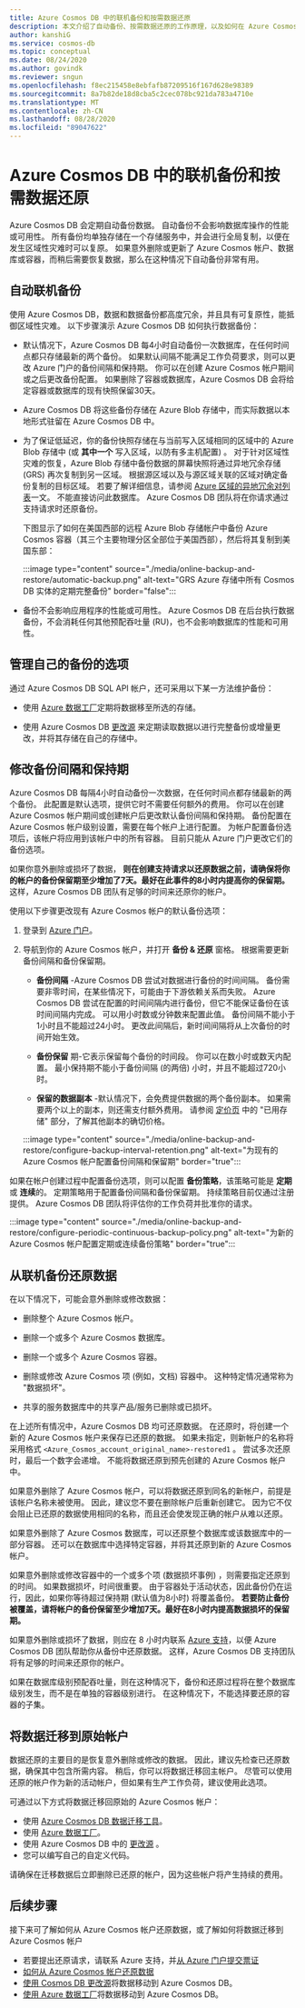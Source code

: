 ```yaml
---
title: Azure Cosmos DB 中的联机备份和按需数据还原
description: 本文介绍了自动备份、按需数据还原的工作原理，以及如何在 Azure Cosmos DB 中配置备份时间间隔和保留期。
author: kanshiG
ms.service: cosmos-db
ms.topic: conceptual
ms.date: 08/24/2020
ms.author: govindk
ms.reviewer: sngun
ms.openlocfilehash: f8ec215458e8ebfafb87209516f167d628e98389
ms.sourcegitcommit: 8a7b82de18d8cba5c2cec078bc921da783a4710e
ms.translationtype: MT
ms.contentlocale: zh-CN
ms.lasthandoff: 08/28/2020
ms.locfileid: "89047622"
---
```

# <a name="online-backup-and-on-demand-data-restore-in-azure-cosmos-db"></a>Azure Cosmos DB 中的联机备份和按需数据还原

Azure Cosmos DB 会定期自动备份数据。 自动备份不会影响数据库操作的性能或可用性。 所有备份均单独存储在一个存储服务中，并会进行全局复制，以便在发生区域性灾难时可以复原。 如果意外删除或更新了 Azure Cosmos 帐户、数据库或容器，而稍后需要恢复数据，那么在这种情况下自动备份非常有用。

## <a name="automatic-and-online-backups"></a>自动联机备份

使用 Azure Cosmos DB，数据和数据备份都高度冗余，并且具有可复原性，能抵御区域性灾难。 以下步骤演示 Azure Cosmos DB 如何执行数据备份：

* 默认情况下，Azure Cosmos DB 每4小时自动备份一次数据库，在任何时间点都只存储最新的两个备份。 如果默认间隔不能满足工作负荷要求，则可以更改 Azure 门户的备份间隔和保持期。 你可以在创建 Azure Cosmos 帐户期间或之后更改备份配置。 如果删除了容器或数据库，Azure Cosmos DB 会将给定容器或数据库的现有快照保留30天。

* Azure Cosmos DB 将这些备份存储在 Azure Blob 存储中，而实际数据以本地形式驻留在 Azure Cosmos DB 中。

* 为了保证低延迟，你的备份快照存储在与当前写入区域相同的区域中的 Azure Blob 存储中 (或 **其中一个** 写入区域，以防有多主机配置) 。 对于针对区域性灾难的恢复，Azure Blob 存储中备份数据的屏幕快照将通过异地冗余存储 (GRS) 再次复制到另一区域。 根据源区域以及与源区域关联的区域对确定备份复制的目标区域。 若要了解详细信息，请参阅 [Azure 区域的异地冗余对列表](../best-practices-availability-paired-regions.md)一文。 不能直接访问此数据库。 Azure Cosmos DB 团队将在你请求通过支持请求时还原备份。

   下图显示了如何在美国西部的远程 Azure Blob 存储帐户中备份 Azure Cosmos 容器（其三个主要物理分区全部位于美国西部），然后将其复制到美国东部：

  :::image type="content" source="./media/online-backup-and-restore/automatic-backup.png" alt-text="GRS Azure 存储中所有 Cosmos DB 实体的定期完整备份" border="false":::

* 备份不会影响应用程序的性能或可用性。 Azure Cosmos DB 在后台执行数据备份，不会消耗任何其他预配吞吐量 (RU)，也不会影响数据库的性能和可用性。

## <a name="options-to-manage-your-own-backups"></a>管理自己的备份的选项

通过 Azure Cosmos DB SQL API 帐户，还可采用以下某一方法维护备份：

* 使用 [Azure 数据工厂](../data-factory/connector-azure-cosmos-db.md)定期将数据移至所选的存储。

* 使用 Azure Cosmos DB [更改源](change-feed.md) 来定期读取数据以进行完整备份或增量更改，并将其存储在自己的存储中。

## <a name="modify-the-backup-interval-and-retention-period"></a>修改备份间隔和保持期

Azure Cosmos DB 每隔4小时自动备份一次数据，在任何时间点都存储最新的两个备份。 此配置是默认选项，提供它时不需要任何额外的费用。 你可以在创建 Azure Cosmos 帐户期间或创建帐户后更改默认备份间隔和保持期。 备份配置在 Azure Cosmos 帐户级别设置，需要在每个帐户上进行配置。 为帐户配置备份选项后，该帐户将应用到该帐户中的所有容器。 目前只能从 Azure 门户更改它们的备份选项。

如果你意外删除或损坏了数据， **则在创建支持请求以还原数据之前，请确保将你的帐户的备份保留期至少增加了7天。最好在此事件的8小时内提高你的保留期。** 这样，Azure Cosmos DB 团队有足够的时间来还原你的帐户。

使用以下步骤更改现有 Azure Cosmos 帐户的默认备份选项：

1. 登录到 [Azure 门户](https://portal.azure.com/)。
1. 导航到你的 Azure Cosmos 帐户，并打开 **备份 & 还原** 窗格。 根据需要更新备份间隔和备份保留期。

   * **备份间隔** -Azure Cosmos DB 尝试对数据进行备份的时间间隔。 备份需要非零时间，在某些情况下，可能由于下游依赖关系而失败。 Azure Cosmos DB 尝试在配置的时间间隔内进行备份，但它不能保证备份在该时间间隔内完成。 可以用小时数或分钟数来配置此值。 备份间隔不能小于1小时且不能超过24小时。 更改此间隔后，新时间间隔将从上次备份的时间开始生效。

   * **备份保留** 期-它表示保留每个备份的时间段。 你可以在数小时或数天内配置。 最小保持期不能小于备份间隔 (的两倍) 小时，并且不能超过720小时。

   * **保留的数据副本** -默认情况下，会免费提供数据的两个备份副本。 如果需要两个以上的副本，则还需支付额外费用。 请参阅 [定价页](https://azure.microsoft.com/pricing/details/cosmos-db/) 中的 "已用存储" 部分，了解其他副本的确切价格。

   :::image type="content" source="./media/online-backup-and-restore/configure-backup-interval-retention.png" alt-text="为现有的 Azure Cosmos 帐户配置备份间隔和保留期" border="true":::

如果在帐户创建过程中配置备份选项，则可以配置 **备份策略**，该策略可能是 **定期** 或 **连续**的。 定期策略用于配置备份间隔和备份保留期。 持续策略目前仅通过注册提供。 Azure Cosmos DB 团队将评估你的工作负荷并批准你的请求。

:::image type="content" source="./media/online-backup-and-restore/configure-periodic-continuous-backup-policy.png" alt-text="为新的 Azure Cosmos 帐户配置定期或连续备份策略" border="true":::

## <a name="restore-data-from-an-online-backup"></a>从联机备份还原数据

在以下情况下，可能会意外删除或修改数据：  

* 删除整个 Azure Cosmos 帐户。

* 删除一个或多个 Azure Cosmos 数据库。

* 删除一个或多个 Azure Cosmos 容器。

* 删除或修改 Azure Cosmos 项 (例如，文档) 容器中。 这种特定情况通常称为 "数据损坏"。

* 共享的服务数据库中的共享产品/服务已删除或已损坏。

在上述所有情况中，Azure Cosmos DB 均可还原数据。 在还原时，将创建一个新的 Azure Cosmos 帐户来保存已还原的数据。 如果未指定，则新帐户的名称将采用格式 `<Azure_Cosmos_account_original_name>-restored1` 。 尝试多次还原时，最后一个数字会递增。 不能将数据还原到预先创建的 Azure Cosmos 帐户中。

如果意外删除了 Azure Cosmos 帐户，可以将数据还原到同名的新帐户，前提是该帐户名称未被使用。 因此，建议您不要在删除帐户后重新创建它。 因为它不仅会阻止已还原的数据使用相同的名称，而且还会使发现正确的帐户从难以还原。

如果意外删除了 Azure Cosmos 数据库，可以还原整个数据库或该数据库中的一部分容器。 还可以在数据库中选择特定容器，并将其还原到新的 Azure Cosmos 帐户。

如果意外删除或修改容器中的一个或多个项 (数据损坏事例) ，则需要指定还原到的时间。 如果数据损坏，时间很重要。 由于容器处于活动状态，因此备份仍在运行，因此，如果你等待超过保持期 (默认值为8小时) 将覆盖备份。 **若要防止备份被覆盖，请将帐户的备份保留至少增加7天。最好在8小时内提高数据损坏的保留期。**

如果意外删除或损坏了数据，则应在 8 小时内联系 [Azure 支持](https://azure.microsoft.com/support/options/)，以便 Azure Cosmos DB 团队帮助你从备份中还原数据。 这样，Azure Cosmos DB 支持团队将有足够的时间来还原你的帐户。

如果在数据库级别预配吞吐量，则在这种情况下，备份和还原过程将在整个数据库级别发生，而不是在单独的容器级别进行。 在这种情况下，不能选择要还原的容器的子集。

## <a name="migrate-data-to-the-original-account"></a>将数据迁移到原始帐户

数据还原的主要目的是恢复意外删除或修改的数据。 因此，建议先检查已还原数据，确保其中包含所需内容。 稍后，你可以将数据迁移回主帐户。 尽管可以使用还原的帐户作为新的活动帐户，但如果有生产工作负荷，建议使用此选项。  

可通过以下方式将数据迁移回原始的 Azure Cosmos 帐户：

* 使用 [Azure Cosmos DB 数据迁移工具](import-data.md)。
* 使用 [Azure 数据工厂](../data-factory/connector-azure-cosmos-db.md)。
* 使用 Azure Cosmos DB 中的 [更改源](change-feed.md) 。
* 您可以编写自己的自定义代码。

请确保在迁移数据后立即删除已还原的帐户，因为这些帐户将产生持续的费用。

## <a name="next-steps"></a>后续步骤

接下来可了解如何从 Azure Cosmos 帐户还原数据，或了解如何将数据迁移到 Azure Cosmos 帐户

* 若要提出还原请求，请联系 Azure 支持，并[从 Azure 门户提交票证](https://portal.azure.com/?#blade/Microsoft_Azure_Support/HelpAndSupportBlade)
* [如何从 Azure Cosmos 帐户还原数据](how-to-backup-and-restore.md)
* [使用 Cosmos DB 更改源](change-feed.md)将数据移动到 Azure Cosmos DB。
* [使用 Azure 数据工厂](../data-factory/connector-azure-cosmos-db.md)将数据移动到 Azure Cosmos DB。

